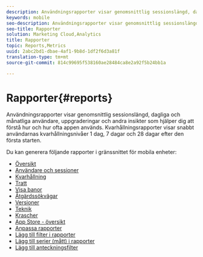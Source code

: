 ```yaml
---
description: Användningsrapporter visar genomsnittlig sessionslängd, dagliga och månatliga användare, uppgraderingar och andra insikter som hjälper dig att förstå hur och hur ofta appen används. Kvarhållningsrapporter visar snabbt användarnas kvarhållningsnivåer 1 dag, 7 dagar och 28 dagar efter den första starten.
keywords: mobile
seo-description: Användningsrapporter visar genomsnittlig sessionslängd, dagliga och månatliga användare, uppgraderingar och andra insikter som hjälper dig att förstå hur och hur ofta appen används. Kvarhållningsrapporter visar snabbt användarnas kvarhållningsnivåer 1 dag, 7 dagar och 28 dagar efter den första starten.
seo-title: Rapporter
solution: Marketing Cloud,Analytics
title: Rapporter
topic: Reports,Metrics
uuid: 2abc2bd1-dbae-4af1-9b8d-1df2f6d3a81f
translation-type: tm+mt
source-git-commit: 814c99695f538160ae28484ca8e2a92f5b24bb1a

---
```



# Rapporter{#reports}

Användningsrapporter visar genomsnittlig sessionslängd, dagliga och månatliga användare, uppgraderingar och andra insikter som hjälper dig att förstå hur och hur ofta appen används. Kvarhållningsrapporter visar snabbt användarnas kvarhållningsnivåer 1 dag, 7 dagar och 28 dagar efter den första starten.

Du kan generera följande rapporter i gränssnittet för mobila enheter:

* [Översikt](/help/using/usage/usage-overview.md)
* [Användare och sessioner](/help/using/usage/users-sessions.md)
* [Kvarhållning](/help/using/usage/reports-retention.md)
* [Tratt](/help/using/usage/reports-funnel.md)
* [Visa banor](/help/using/usage/reports-view-paths.md)
* [Åtgärdssökvägar](/help/using/usage/reports-action-paths.md)
* [Versioner](/help/using/usage/c-reports-versions.md)
* [Teknik](/help/using/usage/reports-technology.md)
* [Krascher](/help/using/usage/c-crashes.md)
* [App Store - översikt](/help/using/usage/c-app-store-store-performance.md)
* [Anpassa rapporter](/help/using/usage/reports-customize/reports-customize.md)
* [Lägg till filter i rapporter](/help/using/usage/reports-customize/t-reports-customize.md)
* [Lägg till serier (mått) i rapporter](/help/using/usage/reports-customize/t-reports-series.md)
* [Lägg till anteckningsfilter](/help/using/usage/reports-customize/t-sticky-filter.md)
